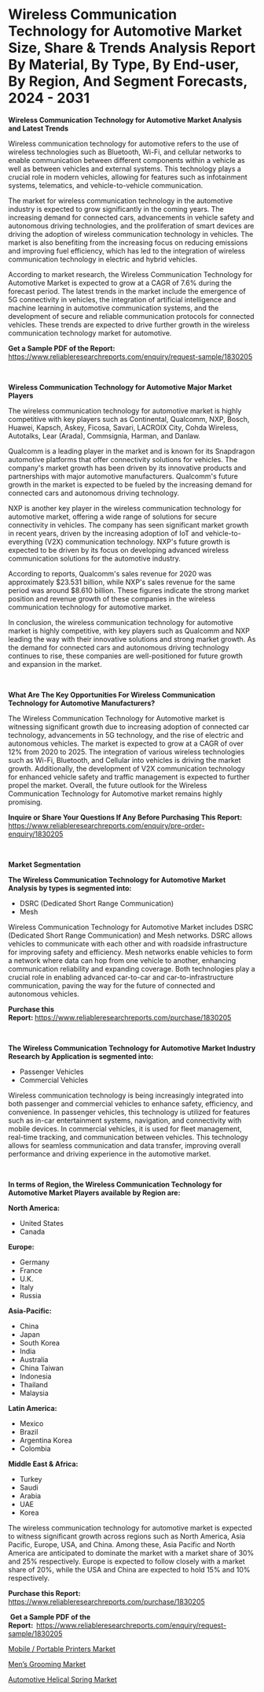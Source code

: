 <p><h1>Wireless Communication Technology for Automotive Market Size, Share & Trends Analysis Report By Material, By Type, By End-user, By Region, And Segment Forecasts, 2024 - 2031</h1></p><p><strong>Wireless Communication Technology for Automotive Market Analysis and Latest Trends</strong></p>
<p><p>Wireless communication technology for automotive refers to the use of wireless technologies such as Bluetooth, Wi-Fi, and cellular networks to enable communication between different components within a vehicle as well as between vehicles and external systems. This technology plays a crucial role in modern vehicles, allowing for features such as infotainment systems, telematics, and vehicle-to-vehicle communication.</p><p>The market for wireless communication technology in the automotive industry is expected to grow significantly in the coming years. The increasing demand for connected cars, advancements in vehicle safety and autonomous driving technologies, and the proliferation of smart devices are driving the adoption of wireless communication technology in vehicles. The market is also benefiting from the increasing focus on reducing emissions and improving fuel efficiency, which has led to the integration of wireless communication technology in electric and hybrid vehicles.</p><p>According to market research, the Wireless Communication Technology for Automotive Market is expected to grow at a CAGR of 7.6% during the forecast period. The latest trends in the market include the emergence of 5G connectivity in vehicles, the integration of artificial intelligence and machine learning in automotive communication systems, and the development of secure and reliable communication protocols for connected vehicles. These trends are expected to drive further growth in the wireless communication technology market for automotive.</p></p>
<p><strong>Get a Sample PDF of the Report:&nbsp;</strong> <a href="https://www.reliableresearchreports.com/enquiry/request-sample/1830205">https://www.reliableresearchreports.com/enquiry/request-sample/1830205</a></p>
<p>&nbsp;</p>
<p><strong>Wireless Communication Technology for Automotive Major Market Players</strong></p>
<p><p>The wireless communication technology for automotive market is highly competitive with key players such as Continental, Qualcomm, NXP, Bosch, Huawei, Kapsch, Askey, Ficosa, Savari, LACROIX City, Cohda Wireless, Autotalks, Lear (Arada), Commsignia, Harman, and Danlaw.</p><p>Qualcomm is a leading player in the market and is known for its Snapdragon automotive platforms that offer connectivity solutions for vehicles. The company's market growth has been driven by its innovative products and partnerships with major automotive manufacturers. Qualcomm's future growth in the market is expected to be fueled by the increasing demand for connected cars and autonomous driving technology.</p><p>NXP is another key player in the wireless communication technology for automotive market, offering a wide range of solutions for secure connectivity in vehicles. The company has seen significant market growth in recent years, driven by the increasing adoption of IoT and vehicle-to-everything (V2X) communication technology. NXP's future growth is expected to be driven by its focus on developing advanced wireless communication solutions for the automotive industry.</p><p>According to reports, Qualcomm's sales revenue for 2020 was approximately $23.531 billion, while NXP's sales revenue for the same period was around $8.610 billion. These figures indicate the strong market position and revenue growth of these companies in the wireless communication technology for automotive market.</p><p>In conclusion, the wireless communication technology for automotive market is highly competitive, with key players such as Qualcomm and NXP leading the way with their innovative solutions and strong market growth. As the demand for connected cars and autonomous driving technology continues to rise, these companies are well-positioned for future growth and expansion in the market.</p></p>
<p>&nbsp;</p>
<p><strong>What Are The Key Opportunities For Wireless Communication Technology for Automotive Manufacturers?</strong></p>
<p><p>The Wireless Communication Technology for Automotive market is witnessing significant growth due to increasing adoption of connected car technology, advancements in 5G technology, and the rise of electric and autonomous vehicles. The market is expected to grow at a CAGR of over 12% from 2020 to 2025. The integration of various wireless technologies such as Wi-Fi, Bluetooth, and Cellular into vehicles is driving the market growth. Additionally, the development of V2X communication technology for enhanced vehicle safety and traffic management is expected to further propel the market. Overall, the future outlook for the Wireless Communication Technology for Automotive market remains highly promising.</p></p>
<p><strong>Inquire or Share Your Questions If Any Before Purchasing This Report:</strong> <a href="https://www.reliableresearchreports.com/enquiry/pre-order-enquiry/1830205">https://www.reliableresearchreports.com/enquiry/pre-order-enquiry/1830205</a></p>
<p>&nbsp;</p>
<p><strong>Market Segmentation</strong></p>
<p><strong>The Wireless Communication Technology for Automotive Market Analysis by types is segmented into:</strong></p>
<p><ul><li>DSRC (Dedicated Short Range Communication)</li><li>Mesh</li></ul></p>
<p><p>Wireless Communication Technology for Automotive Market includes DSRC (Dedicated Short Range Communication) and Mesh networks. DSRC allows vehicles to communicate with each other and with roadside infrastructure for improving safety and efficiency. Mesh networks enable vehicles to form a network where data can hop from one vehicle to another, enhancing communication reliability and expanding coverage. Both technologies play a crucial role in enabling advanced car-to-car and car-to-infrastructure communication, paving the way for the future of connected and autonomous vehicles.</p></p>
<p><strong>Purchase this Report:&nbsp;</strong><a href="https://www.reliableresearchreports.com/purchase/1830205">https://www.reliableresearchreports.com/purchase/1830205</a></p>
<p>&nbsp;</p>
<p><strong>The Wireless Communication Technology for Automotive Market Industry Research by Application is segmented into:</strong></p>
<p><ul><li>Passenger Vehicles</li><li>Commercial Vehicles</li></ul></p>
<p><p>Wireless communication technology is being increasingly integrated into both passenger and commercial vehicles to enhance safety, efficiency, and convenience. In passenger vehicles, this technology is utilized for features such as in-car entertainment systems, navigation, and connectivity with mobile devices. In commercial vehicles, it is used for fleet management, real-time tracking, and communication between vehicles. This technology allows for seamless communication and data transfer, improving overall performance and driving experience in the automotive market.</p></p>
<p>&nbsp;</p>
<p><strong>In terms of Region, the Wireless Communication Technology for Automotive Market Players available by Region are:</strong></p>
<p>
    <p> <strong> North America: </strong>
        <ul>
            <li>United States</li>
            <li>Canada</li>
        </ul>
        </p> 
    <p> <strong> Europe: </strong>
        <ul>
            <li>Germany</li>
            <li>France</li>
            <li>U.K.</li>
            <li>Italy</li>
            <li>Russia</li>
        </ul>
        </p> 
    <p> <strong> Asia-Pacific: </strong>
        <ul>
            <li>China</li>
            <li>Japan</li>
            <li>South Korea</li>
            <li>India</li>
            <li>Australia</li>
            <li>China Taiwan</li>
            <li>Indonesia</li>
            <li>Thailand</li>
            <li>Malaysia</li>
        </ul>
        </p> 
    <p> <strong> Latin America: </strong>
        <ul>
            <li>Mexico</li>
            <li>Brazil</li>
            <li>Argentina Korea</li>
            <li>Colombia</li>
        </ul>
        </p> 
    <p> <strong> Middle East & Africa: </strong>
        <ul>
            <li>Turkey</li>
            <li>Saudi</li>
            <li>Arabia</li>
            <li>UAE</li>
            <li>Korea</li>
        </ul>
    </p>
    </p>
<p><p>The wireless communication technology for automotive market is expected to witness significant growth across regions such as North America, Asia Pacific, Europe, USA, and China. Among these, Asia Pacific and North America are anticipated to dominate the market with a market share of 30% and 25% respectively. Europe is expected to follow closely with a market share of 20%, while the USA and China are expected to hold 15% and 10% respectively.</p></p>
<p><strong>Purchase this Report: </strong><a href="https://www.reliableresearchreports.com/purchase/1830205">https://www.reliableresearchreports.com/purchase/1830205</a></p>
<p>&nbsp;<strong>Get a Sample PDF of the Report:&nbsp;&nbsp;</strong><a href="https://www.reliableresearchreports.com/enquiry/request-sample/1830205">https://www.reliableresearchreports.com/enquiry/request-sample/1830205</a></p>
<p><strong></strong></p>
<p><p><a href="https://view.publitas.com/reportprime-1/mobile-portable-printers-market-size-share-trends-analysis-report-by-material-by-type-by-end-user-by-region-and-segment-forecasts-2023-2030/">Mobile / Portable Printers Market</a></p><p><a href="https://view.publitas.com/reportprime-1/insights-into-mens-grooming-market-size-analysing-market-share-trends-and-growth-from-2023-to-2030/">Men’s Grooming Market</a></p><p><a href="https://github.com/Sinjinluong3e0awx2m195k76/Market-Research-Report-List-1/blob/main/automotive-helical-spring-market.md">Automotive Helical Spring Market</a></p></p>